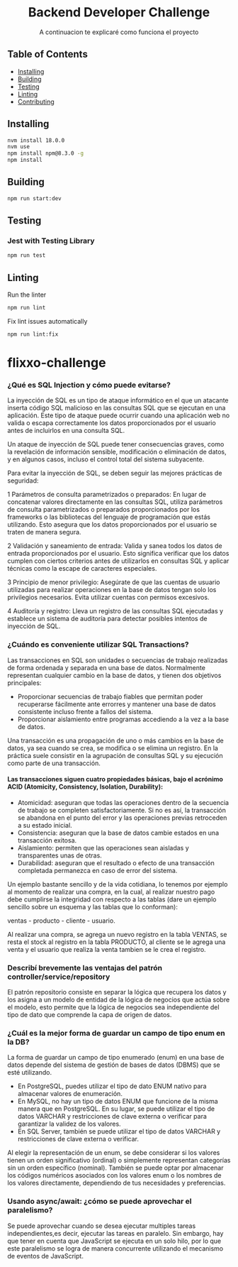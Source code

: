 <h1 align="center">Backend Developer Challenge</h1>

<p align="center">
  A continuacion te explicaré como funciona el proyecto
</p>

## Table of Contents

- [Installing](#installing)
- [Building](#building)
- [Testing](#testing)
- [Linting](#linting)
- [Contributing](#contributing)

## Installing

```bash
nvm install 18.0.0
nvm use
npm install npm@8.3.0 -g
npm install
```

## Building

```bash
npm run start:dev
```

## Testing

### Jest with Testing Library

```bash
npm run test
```

## Linting

Run the linter

```bash
npm run lint
```

Fix lint issues automatically

```bash
npm run lint:fix
```
# flixxo-challenge

### ¿Qué es SQL Injection y cómo puede evitarse?

La inyección de SQL es un tipo de ataque informático en el que un atacante inserta código SQL malicioso en las consultas SQL que se ejecutan en una aplicación. Este tipo de ataque puede ocurrir cuando una aplicación web no valida o escapa correctamente los datos proporcionados por el usuario antes de incluirlos en una consulta SQL.

Un ataque de inyección de SQL puede tener consecuencias graves, como la revelación de información sensible, modificación o eliminación de datos, y en algunos casos, incluso el control total del sistema subyacente.

Para evitar la inyección de SQL, se deben seguir las mejores prácticas de seguridad:

1 Parámetros de consulta parametrizados o preparados: En lugar de concatenar valores directamente en las consultas SQL, utiliza parámetros de consulta parametrizados o preparados proporcionados por los frameworks o las bibliotecas del lenguaje de programación que estás utilizando. Esto asegura que los datos proporcionados por el usuario se traten de manera segura.

2 Validación y saneamiento de entrada: Valida y sanea todos los datos de entrada proporcionados por el usuario. Esto significa verificar que los datos cumplen con ciertos criterios antes de utilizarlos en consultas SQL y aplicar técnicas como la escape de caracteres especiales.

3 Principio de menor privilegio: Asegúrate de que las cuentas de usuario utilizadas para realizar operaciones en la base de datos tengan solo los privilegios necesarios. Evita utilizar cuentas con permisos excesivos.

4 Auditoría y registro: Lleva un registro de las consultas SQL ejecutadas y establece un sistema de auditoría para detectar posibles intentos de inyección de SQL.

### ¿Cuándo es conveniente utilizar SQL Transactions?

Las transacciones en SQL son unidades o secuencias de trabajo realizadas de forma ordenada y separada en una base de datos. Normalmente representan cualquier cambio en la base de datos, y tienen dos objetivos principales:

  - Proporcionar secuencias de trabajo fiables que permitan poder recuperarse fácilmente ante errorres y mantener una base de datos consistente incluso frente a fallos del sistema.
  - Proporcionar aislamiento entre programas accediendo a la vez a la base de datos.

Una transacción es una propagación de uno o más cambios en la base de datos, ya sea cuando se crea, se modifica o se elimina un registro. En la práctica suele consistir en la agrupación de consultas SQL y su ejecución como parte de una transacción.

#### Las transacciones siguen cuatro propiedades básicas, bajo el acrónimo ACID (Atomicity, Consistency, Isolation, Durability):

- Atomicidad: aseguran que todas las operaciones dentro de la secuencia de trabajo se completen satisfactoriamente. Si no es así, la transacción se abandona en el punto del error y las operaciones previas retroceden a su estado inicial.
- Consistencia: aseguran que la base de datos cambie estados en una transacción exitosa.
- Aislamiento: permiten que las operaciones sean aisladas y transparentes unas de otras.
- Durabilidad: aseguran que el resultado o efecto de una transacción completada permanezca en caso de error del sistema.

Un ejemplo bastante sencillo y de la vida cotidiana, lo tenemos por ejemplo al momento de realizar una compra, en la cual, al realizar nuestro pago debe cumplirse la integridad con respecto a las tablas (dare un ejemplo sencillo sobre un esquema y las tablas que lo conforman):

ventas - producto - cliente - usuario.

Al realizar una compra, se agrega un nuevo registro en la tabla VENTAS, se resta el stock al registro en la tabla PRODUCTO, al cliente se le agrega una venta y el usuario que realiza la venta tambien se le crea el registro.

### Describí brevemente las ventajas del patrón controller/service/repository

El patrón repositorio consiste en separar la lógica que recupera los datos y los asigna a un modelo de entidad de la lógica de negocios que actúa sobre el modelo, esto permite que la lógica de negocios sea independiente del tipo de dato que comprende la capa de origen de datos.

### ¿Cuál es la mejor forma de guardar un campo de tipo enum en la DB?

La forma de guardar un campo de tipo enumerado (enum) en una base de datos depende del sistema de gestión de bases de datos (DBMS) que se esté utilizando. 

- En PostgreSQL, puedes utilizar el tipo de dato ENUM nativo para almacenar valores de enumeración. 
- En MySQL, no hay un tipo de datos ENUM que funcione de la misma manera que en PostgreSQL. En su lugar, se puede utilizar el tipo de datos VARCHAR y restricciones de clave externa o verificar para garantizar la validez de los valores.
- En SQL Server, también se puede utilizar el tipo de datos VARCHAR y restricciones de clave externa o verificar.

Al elegir la representación de un enum, se debe considerar si los valores tienen un orden significativo (ordinal) o simplemente representan categorías sin un orden específico (nominal). También se puede optar por almacenar los códigos numéricos asociados con los valores enum o los nombres de los valores directamente, dependiendo de tus necesidades y preferencias.

### Usando async/await: ¿cómo se puede aprovechar el paralelismo?

Se puede aprovechar cuando se desea ejecutar multiples tareas independientes,es decir, ejecutar las tareas en paralelo. Sin embargo, hay que tener en cuenta que JavaScript se ejecuta en un solo hilo, por lo que este paralelismo se logra de manera concurrente utilizando el mecanismo de eventos de JavaScript.




